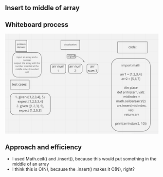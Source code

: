 ## Insert to middle of array

## Whiteboard process
![array insert shift image](./array-insert-shift.png)

## Approach and efficiency
- I used Math.ceil() and .insert(), because this would put something in the middle of an array
- I think this is O(N), because the .insert() makes it O(N), right?
